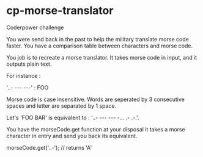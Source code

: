 # cp-morse-translator
Coderpower challenge

You were send back in the past to help the military translate morse code faster. You have a comparison table between characters and morse code.

You job is to recreate a morse translator. It takes morse code in input, and it outputs plain text.

For instance : 

'..- --- ---' : FOO

Morse code is case insensitive. Words are seperated by 3 consecutive spaces and letter are separated by 1 space.

Let's 'FOO BAR' is equivalent to : '..- --- ---   -... .- .-.'.

You have the morseCode.get function at your disposal it takes a morse character in entry and send you back its equivalent.

morseCode.get('..-'); // returns 'A'
